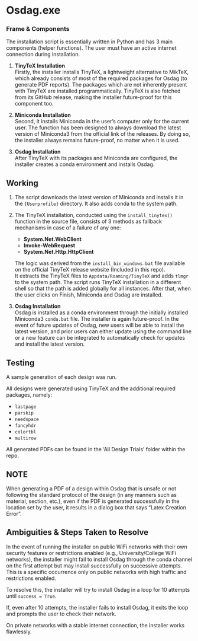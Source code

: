 # Osdag.exe

### Frame & Components

The installation script is essentially written in Python and has 3 main components (helper functions). The user must have an active internet connection during installation.

1. **TinyTeX Installation**  
   Firstly, the installer installs TinyTeX, a lightweight alternative to MikTeX, which already consists of most of the required packages for Osdag (to generate PDF reports). The packages which are not inherently present with TinyTeX are installed programmatically. TinyTeX is also fetched from its GitHub release, making the installer future-proof for this component too.

2. **Miniconda Installation**  
   Second, it installs Miniconda in the user’s computer only for the current user. The function has been designed to always download the latest version of Miniconda3 from the official link of the releases. By doing so, the installer always remains future-proof, no matter when it is used.

3. **Osdag Installation**  
   After TinyTeX with its packages and Miniconda are configured, the installer creates a conda environment and installs Osdag.

## Working

1. The script downloads the latest version of Miniconda and installs it in the `{Userprofile}` directory. It also adds conda to the system path.

2. The TinyTeX installation, conducted using the `install_tinytex()` function in the source file, consists of 3 methods as fallback mechanisms in case of a failure of any one:

   - **System.Net.WebClient**
   - **Invoke-WebRequest**
   - **System.Net.Http.HttpClient**

   The logic was derived from the `install_bin_windows.bat` file available on the official TinyTeX release website (Included in this repo).  
   It extracts the TinyTeX files to `Appdata/Roaming/TinyTeX` and adds `tlmgr` to the system path. The script runs TinyTeX installation in a different shell so that the path is added globally for all instances. After that, when the user clicks on Finish, Miniconda and Osdag are installed.

3. **Osdag Installation**  
   Osdag is installed as a conda environment through the initially installed Miniconda3 `conda.bat` file. The installer is again future-proof. In the event of future updates of Osdag, new users will be able to install the latest version, and prior users can either update using the command line or a new feature can be integrated to automatically check for updates and install the latest version.

## Testing

A sample generation of each design was run.

All designs were generated using TinyTeX and the additional required packages, namely:

- `lastpage`
- `parskip`
- `needspace`
- `fancyhdr`
- `colortbl`
- `multirow`

All generated PDFs can be found in the ‘All Design Trials’ folder within the repo.

## NOTE

When generating a PDF of a design within Osdag that is unsafe or not following the standard protocol of the design (in any manners such as material, section, etc.), even if the PDF is generated successfully in the location set by the user, it results in a dialog box that says “Latex Creation Error”.

## Ambiguities & Steps Taken to Resolve

In the event of running the installer on public WiFi networks with their own security features or restrictions enabled (e.g., University/College WiFi networks), the installer might fail to install Osdag through the conda channel on the first attempt but may install successfully on successive attempts. This is a specific occurrence only on public networks with high traffic and restrictions enabled.

To resolve this, the installer will try to install Osdag in a loop for 10 attempts until `success = True`.

If, even after 10 attempts, the installer fails to install Osdag, it exits the loop and prompts the user to check their network.

On private networks with a stable internet connection, the installer works flawlessly.
